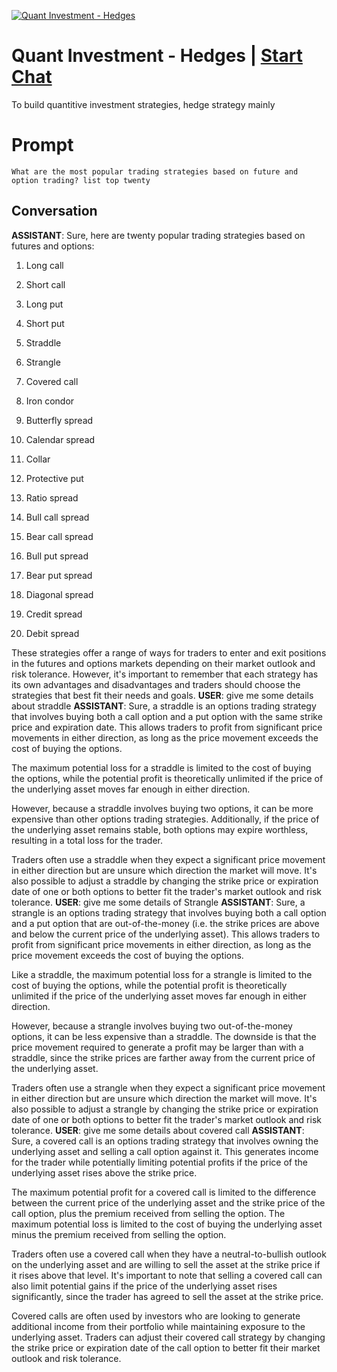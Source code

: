 
[![Quant Investment - Hedges](https://flow-prompt-covers.s3.us-west-1.amazonaws.com/icon/cute/cute_1.png)](https://gptcall.net/chat.html?data=%7B%22contact%22%3A%7B%22id%22%3A%22TNWxS0bXERfDfhO5sfLvm%22%2C%22flow%22%3Atrue%7D%7D)
# Quant Investment - Hedges | [Start Chat](https://gptcall.net/chat.html?data=%7B%22contact%22%3A%7B%22id%22%3A%22TNWxS0bXERfDfhO5sfLvm%22%2C%22flow%22%3Atrue%7D%7D)
To build quantitive investment strategies, hedge strategy mainly

# Prompt

```
What are the most popular trading strategies based on future and option trading? list top twenty
```

## Conversation

**ASSISTANT**: Sure, here are twenty popular trading strategies based on futures and options:



1. Long call

2. Short call

3. Long put

4. Short put

5. Straddle

6. Strangle 

7. Covered call

8. Iron condor

9. Butterfly spread

10. Calendar spread

11. Collar

12. Protective put

13. Ratio spread

14. Bull call spread

15. Bear call spread

16. Bull put spread

17. Bear put spread

18. Diagonal spread

19. Credit spread

20. Debit spread



These strategies offer a range of ways for traders to enter and exit positions in the futures and options markets depending on their market outlook and risk tolerance. However, it's important to remember that each strategy has its own advantages and disadvantages and traders should choose the strategies that best fit their needs and goals.
**USER**: give me some details about straddle
**ASSISTANT**: Sure, a straddle is an options trading strategy that involves buying both a call option and a put option with the same strike price and expiration date. This allows traders to profit from significant price movements in either direction, as long as the price movement exceeds the cost of buying the options.



The maximum potential loss for a straddle is limited to the cost of buying the options, while the potential profit is theoretically unlimited if the price of the underlying asset moves far enough in either direction.



However, because a straddle involves buying two options, it can be more expensive than other options trading strategies. Additionally, if the price of the underlying asset remains stable, both options may expire worthless, resulting in a total loss for the trader.



Traders often use a straddle when they expect a significant price movement in either direction but are unsure which direction the market will move. It's also possible to adjust a straddle by changing the strike price or expiration date of one or both options to better fit the trader's market outlook and risk tolerance.
**USER**: give me some details of Strangle
**ASSISTANT**: Sure, a strangle is an options trading strategy that involves buying both a call option and a put option that are out-of-the-money (i.e. the strike prices are above and below the current price of the underlying asset). This allows traders to profit from significant price movements in either direction, as long as the price movement exceeds the cost of buying the options.



Like a straddle, the maximum potential loss for a strangle is limited to the cost of buying the options, while the potential profit is theoretically unlimited if the price of the underlying asset moves far enough in either direction.



However, because a strangle involves buying two out-of-the-money options, it can be less expensive than a straddle. The downside is that the price movement required to generate a profit may be larger than with a straddle, since the strike prices are farther away from the current price of the underlying asset.



Traders often use a strangle when they expect a significant price movement in either direction but are unsure which direction the market will move. It's also possible to adjust a strangle by changing the strike price or expiration date of one or both options to better fit the trader's market outlook and risk tolerance.
**USER**: give me some details about covered call
**ASSISTANT**: Sure, a covered call is an options trading strategy that involves owning the underlying asset and selling a call option against it. This generates income for the trader while potentially limiting potential profits if the price of the underlying asset rises above the strike price.



The maximum potential profit for a covered call is limited to the difference between the current price of the underlying asset and the strike price of the call option, plus the premium received from selling the option. The maximum potential loss is limited to the cost of buying the underlying asset minus the premium received from selling the option.



Traders often use a covered call when they have a neutral-to-bullish outlook on the underlying asset and are willing to sell the asset at the strike price if it rises above that level. It's important to note that selling a covered call can also limit potential gains if the price of the underlying asset rises significantly, since the trader has agreed to sell the asset at the strike price.



Covered calls are often used by investors who are looking to generate additional income from their portfolio while maintaining exposure to the underlying asset. Traders can adjust their covered call strategy by changing the strike price or expiration date of the call option to better fit their market outlook and risk tolerance.


